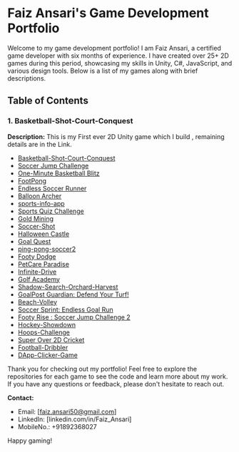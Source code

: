 # Faiz Ansari's Game Development Portfolio

Welcome to my game development portfolio! I am Faiz Ansari, a certified game developer with six months of experience. I have created over 25+ 2D games during this period, showcasing my skills in Unity, C#, JavaScript, and various design tools. Below is a list of my games along with brief descriptions.

## Table of Contents

### 1. Basketball-Shot-Court-Conquest
**Description:** This is my First ever 2D Unity game which I build , remaining details are in the Link.
- [Basketball-Shot-Court-Conquest](https://github.com/faezur/basketball-shot-court-conquest)
- [Soccer Jump Challenge](https://github.com/faezur/soccer-jump-challenge/blob/main/README.md)
- [One-Minute Basketball Blitz](https://github.com/faezur/one-minute-basketball-blitz)
- [FootPong](https://github.com/faezur/footpong?tab=readme-ov-file)
- [Endless Soccer Runner](https://github.com/faezur/endless-soccer-runner?tab=readme-ov-file)
- [Balloon Archer](https://github.com/faezur/balloon-archer)
- [sports-info-app](https://github.com/faezur/sports-info-app)
- [Sports Quiz Challenge](https://github.com/faezur/sports-quiz-challenge)
- [Gold Mining](https://github.com/faezur/gold-mining)
- [Soccer-Shot](https://github.com/faezur/Soccer-Shot)
- [Halloween Castle](https://github.com/faezur/halloween-castle)
- [Goal Quest](https://github.com/faezur/goal-quest)
- [ping-pong-soccer2](https://github.com/faezur/ping-pong-soccer)
- [Footy Dodge](https://github.com/faezur/footy-dodge)
- [PetCare Paradise](https://github.com/faezur/petcare-paradise)
- [Infinite-Drive](https://github.com/faezur/Infinite-Drive)
- [Golf Academy](https://github.com/faezur/golf-academy)
- [Shadow-Search-Orchard-Harvest](https://github.com/faezur/Shadow-Search-Orchard-Harvest)
- [GoalPost Guardian: Defend Your Turf!](https://github.com/faezur/goalpost-guardian)
- [Beach-Volley](https://github.com/faezur/Beach-Volley)
- [Soccer Sprint: Endless Goal Run](https://github.com/faezur/Soccer-Sprint-Endless-Goal-Run)
- [Footy Rise : Soccer Jump Challenge 2](https://github.com/faezur/Footy-Rise?tab=readme-ov-file)
- [Hockey-Showdown](https://github.com/faezur/Hockey-Showdown)
- [Hoops-Challenge](https://github.com/faezur/Hoops-Challenge)
- [Super Over 2D Cricket](https://github.com/faezur/Super-Over-2D-Cricket)
- [Football-Dribbler](https://github.com/faezur/Football-Dribbler)
- [DApp-Clicker-Game](https://github.com/faezur/ClickerGame)


Thank you for checking out my portfolio! Feel free to explore the repositories for each game to see the code and learn more about my work. If you have any questions or feedback, please don't hesitate to reach out.

**Contact:**
- Email: [faiz.ansari50@gmail.com]
- LinkedIn: [linkedin.com/in/Faiz_Ansari]
- MobileNo.: +91892368027

Happy gaming!
